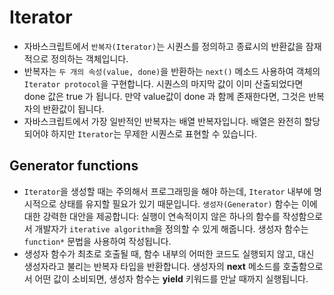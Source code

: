 # Iterator

- 자바스크립트에서 `반복자(Iterator)`는 시퀀스를 정의하고 종료시의 반환값을 잠재적으로 정의하는 객체입니다.
- 반복자는 `두 개의 속성(value, done)`을 반환하는 `next()` 메소드 사용하여 객체의 `Iterator protocol`을 구현합니다. 시퀀스의 마지막 값이 이미 산출되었다면 done 값은 true 가 됩니다. 만약 value값이 done 과 함께 존재한다면, 그것은 반복자의 반환값이 됩니다.
- 자바스크립트에서 가장 일반적인 반복자는 배열 반복자입니다. 배열은 완전히 할당되어야 하지만 `Iterator`는 무제한 시퀀스로 표현할 수 있습니다.

## Generator functions
- `Iterator`을 생성할 때는 주의해서 프로그래밍을 해야 하는데, `Iterator` 내부에 명시적으로 상태를 유지할 필요가 있기 때문입니다. `생성자(Generator)` 함수는 이에 대한 강력한 대안을 제공합니다: 실행이 연속적이지 않은 하나의 함수를 작성함으로서 개발자가 `iterative algorithm`을 정의할 수 있게 해줍니다. 생성자 함수는 `function*` 문법을 사용하여 작성됩니다.
- 생성자 함수가 최초로 호출될 때, 함수 내부의 어떠한 코드도 실행되지 않고, 대신 생성자라고 불리는 반복자 타입을 반환합니다. 생성자의 **next** 메소드를 호출함으로서 어떤 값이 소비되면, 생성자 함수는 **yield** 키워드를 만날 때까지 실행됩니다.
<!-- ```javascript
function* generator(start = 0, end = Infinity, step = 1){
    let n = 0;
    for(let i = start; i < end; i++)
        n += yield n;
}
``` -->
